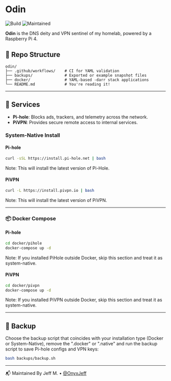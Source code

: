 # Odin

![Build](https://github.com/OnyxJeff/Odin/actions/workflows/build.yml/badge.svg)
![Maintained](https://img.shields.io/badge/maintained-yes-blue)

**Odin** is the DNS deity and VPN sentinel of my homelab, powered by a Raspberry Pi 4.

## 📁 Repo Structure

```text
odin/
├── .github/workflows/    # CI for YAML validation
├── backups/              # Exported or example snapshot files
├── docker/               # YAML-based -darr stack applications
└── README.md             # You're reading it!
```

---

## 🧰 Services
- **Pi-hole**: Blocks ads, trackers, and telemetry across the network.
- **PiVPN**: Provides secure remote access to internal services.

### System-Native Install

#### Pi-hole

```bash
curl -sSL https://install.pi-hole.net | bash
```
Note: This will install the latest version of Pi-Hole.

#### PiVPN

```bash
curl -L https://install.pivpn.io | bash
```
Note: This will install the latest version of PiVPN.

---

### 📦 Docker Compose

#### Pi-hole

```bash
cd docker/pihole
docker-compose up -d
```

Note: If you installed PiHole outside Docker, skip this section and treat it as system-native.

#### PiVPN

```bash
cd docker/pivpn
docker-compose up -d
```

Note: If you installed PiVPN outside Docker, skip this section and treat it as system-native.

---

## 💾 Backup
Choose the backup script that coincides with your installation type (Docker or System-Native), remove the ".docker" or ".native" and run the backup script to save Pi-hole configs and VPN keys:

```bash
bash backups/backup.sh
```

---

📬 Maintained By
Jeff M. • [@OnyxJeff](https://www.github.com/onyxjeff)